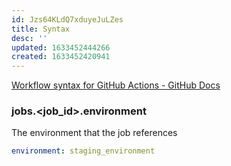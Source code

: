 ```yaml
---
id: Jzs64KLdQ7xduyeJuLZes
title: Syntax
desc: ''
updated: 1633452444266
created: 1633452420941
---
```



[Workflow syntax for GitHub Actions - GitHub Docs](https://docs.github.com/en/actions/learn-github-actions/workflow-syntax-for-github-actions#jobsjob_idenvironment)

### jobs.<job_id>.environment

The environment that the job references

```yml
environment: staging_environment
```